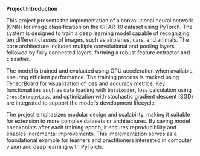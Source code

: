 **Project Introduction**

This project presents the implementation of a convolutional neural network (CNN) for image classification on the CIFAR-10 dataset using PyTorch. The system is designed to train a deep learning model capable of recognizing ten different classes of images, such as airplanes, cars, and animals. The core architecture includes multiple convolutional and pooling layers followed by fully connected layers, forming a robust feature extractor and classifier.

The model is trained and evaluated using GPU acceleration when available, ensuring efficient performance. The training process is tracked using TensorBoard for visualization of loss and accuracy metrics. Key functionalities such as data loading with `DataLoader`, loss calculation using `CrossEntropyLoss`, and optimization with stochastic gradient descent (SGD) are integrated to support the model’s development lifecycle.

The project emphasizes modular design and scalability, making it suitable for extension to more complex datasets or architectures. By saving model checkpoints after each training epoch, it ensures reproducibility and enables incremental improvements. This implementation serves as a foundational example for learners and practitioners interested in computer vision and deep learning with PyTorch.
